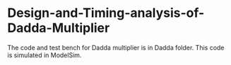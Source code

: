# Design-and-Timing-analysis-of-Dadda-Multiplier



The code and test bench for Dadda multiplier is in Dadda folder.
This code is simulated in ModelSim.
